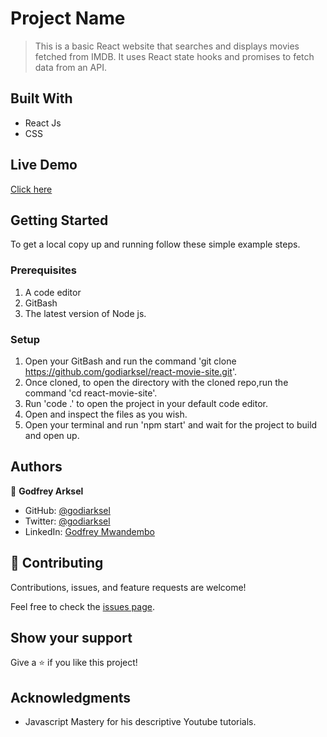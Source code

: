 

# Project Name

> This is a basic React website that searches and displays movies fetched from IMDB. It uses React state hooks and promises to fetch data from an API.


## Built With

- React Js
- CSS

  
## Live Demo 

[Click here](godiarksel.github.io/react-movie-site/)


## Getting Started

To get a local copy up and running follow these simple example steps.

### Prerequisites
1. A code editor
2. GitBash
3. The latest version of Node js.

### Setup
1. Open your GitBash and run the command 'git clone https://github.com/godiarksel/react-movie-site.git'.
2. Once cloned, to open the directory with the cloned repo,run the command 'cd react-movie-site'.
3. Run 'code .' to open the project in your default code editor.
4. Open and inspect the files as you wish.
5. Open your terminal and run 'npm start' and wait for the project to build and open up.

## Authors

👤 **Godfrey Arksel**

- GitHub: [@godiarksel](https://github.com/godiarksel)
- Twitter: [@godiarksel](https://twitter.com/godiarksel)
- LinkedIn: [Godfrey Mwandembo](https://linkedin.com/in/godfrey-mwandembo-045667127/)

## 🤝 Contributing

Contributions, issues, and feature requests are welcome!

Feel free to check the [issues page](https://github.com/godiarksel/react-movie-site/issues).

## Show your support

Give a ⭐️ if you like this project!

## Acknowledgments
- Javascript Mastery for his descriptive Youtube tutorials.



